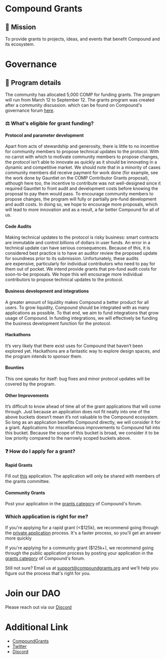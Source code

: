 # Compound Grants

## 🧭 Mission

To provide grants to projects, ideas, and events that benefit Compound and its ecosystem.

# Governance

## 🔭 Program details

The community has allocated 5,000 COMP for funding grants. The program will run from March 12 to September 12. The grants program was created after a community discussion. which can be found on Compound's governance forum [here](https://www.comp.xyz/t/compound-grants-program).

### ⚖️ What's eligible for grant funding?

#### Protocol and parameter development

Apart from acts of stewardship and generosity, there is little to no incentive for community members to propose technical updates to the protocol. With no carrot with which to motivate community members to propose changes, the protocol isn’t able to innovate as quickly as it should be innovating in a dynamic and competitive market. We should note that in a minority of cases community members did receive payment for work done (for example, see the work done by Gauntlet on the COMP Contributor Grants proposal), although here too, the incentive to contribute was not well-designed since it required Gauntlet to front audit and development costs before knowing the proposal to pay them would pass. To encourage community members to propose changes, the program will fully or partially pre-fund development and audit costs. In doing so, we hope to encourage more proposals, which will lead to more innovation and as a result, a far better Compound for all of us.

#### Code Audits

Making technical updates to the protocol is risky business: smart contracts are immutable and control billions of dollars in user funds. An error in a technical update can have serious consequences. Because of this, it is considered best practice is to have an auditor review the proposed update for soundness prior to its submission. Unfortunately, these audits are expensive, particularly for individual contributors who need to pay for them out of pocket. We intend provide grants that pre-fund audit costs for soon-to-be proposals. We hope this will encourage more individual contributors to propose technical updates to the protocol.

#### Business development and integrations

A greater amount of liquidity makes Compound a better product for all users. To grow liquidity, Compound should be integrated with as many applications as possible. To that end, we aim to fund integrations that grow usage of Compound. In funding integrations, we will effectively be funding the business development function for the protocol.

#### Hackathons

It’s very likely that there exist uses for Compound that haven’t been explored yet. Hackathons are a fantastic way to explore design spaces, and the program intends to sponsor them.

#### Bounties

This one speaks for itself: bug fixes and minor protocol updates will be covered by the program.

#### Other Improvements

It’s difficult to know ahead of time all of the grant applications that will come through. Just because an application does not fit neatly into one of the above buckets doesn’t mean it’s not valuable to the Compound ecosystem. So long as an application benefits Compound directly, we will consider it for a grant. Applications for miscellaneous improvements to Compound fall into this bucket. Because the scope of this bucket is broad, we consider it to be low priority compared to the narrowly scoped buckets above.

### ❓ How do I apply for a grant?

#### Rapid Grants

Fill out [this](https://compoundgrants.org/Apply-here-b5249135633645a0bf902d0517b377fc) application. The application will only be shared with members of the grants committee.

#### Community Grants

Post your application in the [grants category](https://www.comp.xyz/c/grants/10) of Compound's forum.

### Which application is right for me?

If you're applying for a rapid grant (<$125k), we recommend going through the [private application](https://compoundgrants.org/Apply-here-b5249135633645a0bf902d0517b377fc) process. It's a faster process, so you'll get an answer more quickly

If you're applying for a community grant ($125k+), we recommend going through the public application process by posting your application in the [grants category](https://www.comp.xyz/c/grants/10) of Compound's forum. 

Still not sure? Email us at support@compoundgrants.org and we'll help you figure out the process that's right for you.

# Join our DAO

Please reach out via our [Discord](https://discord.com/invite/RbstTQRQwN)

# Additional Link

* [CompoundGrants](https://compoundgrants.org/)
* [Twitter](https://twitter.com/compoundgrants)
* [Discord](https://discord.com/invite/RbstTQRQwN)

